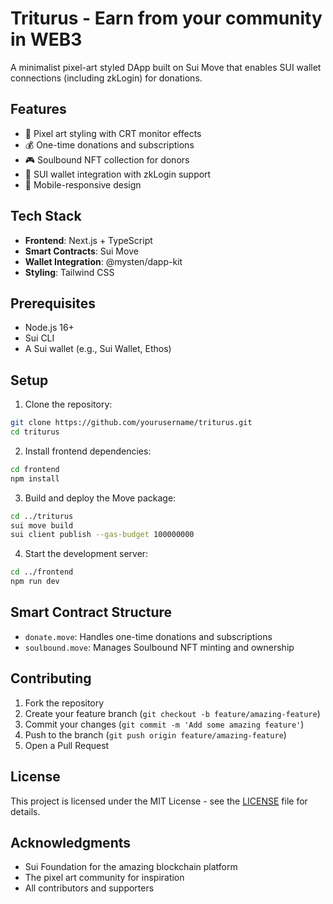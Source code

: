 # Triturus - Earn from your community in WEB3

A minimalist pixel-art styled DApp built on Sui Move that enables SUI wallet connections (including zkLogin) for donations.

## Features

- 🎨 Pixel art styling with CRT monitor effects
- 💰 One-time donations and subscriptions
- 🎮 Soulbound NFT collection for donors
- 🔐 SUI wallet integration with zkLogin support
- 📱 Mobile-responsive design

## Tech Stack

- **Frontend**: Next.js + TypeScript
- **Smart Contracts**: Sui Move
- **Wallet Integration**: @mysten/dapp-kit
- **Styling**: Tailwind CSS

## Prerequisites

- Node.js 16+
- Sui CLI
- A Sui wallet (e.g., Sui Wallet, Ethos)

## Setup

1. Clone the repository:
```bash
git clone https://github.com/yourusername/triturus.git
cd triturus
```

2. Install frontend dependencies:
```bash
cd frontend
npm install
```

3. Build and deploy the Move package:
```bash
cd ../triturus
sui move build
sui client publish --gas-budget 100000000
```

4. Start the development server:
```bash
cd ../frontend
npm run dev
```

## Smart Contract Structure

- `donate.move`: Handles one-time donations and subscriptions
- `soulbound.move`: Manages Soulbound NFT minting and ownership

## Contributing

1. Fork the repository
2. Create your feature branch (`git checkout -b feature/amazing-feature`)
3. Commit your changes (`git commit -m 'Add some amazing feature'`)
4. Push to the branch (`git push origin feature/amazing-feature`)
5. Open a Pull Request

## License

This project is licensed under the MIT License - see the [LICENSE](LICENSE) file for details.

## Acknowledgments

- Sui Foundation for the amazing blockchain platform
- The pixel art community for inspiration
- All contributors and supporters 